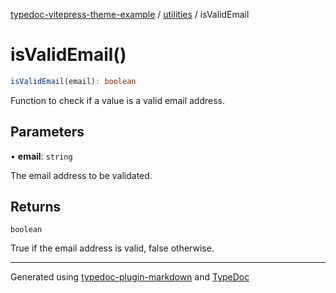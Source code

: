 [typedoc-vitepress-theme-example](../../index.md) / [utilities](../index.md) / isValidEmail

# isValidEmail()

```ts
isValidEmail(email): boolean
```

Function to check if a value is a valid email address.

## Parameters

• **email**: `string`

The email address to be validated.

## Returns

`boolean`

True if the email address is valid, false otherwise.

***

Generated using [typedoc-plugin-markdown](https://www.npmjs.com/package/typedoc-plugin-markdown) and [TypeDoc](https://typedoc.org/)
